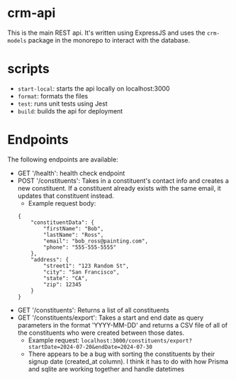 # crm-api
This is the main REST api. It's written using ExpressJS and uses the `crm-models` package in the monorepo to interact with the database.

# scripts
- `start-local`: starts the api locally on localhost:3000
- `format`: formats the files
- `test`: runs unit tests using Jest
- `build`: builds the api for deployment

# Endpoints
The following endpoints are available:

- GET '/health': health check endpoint
- POST '/constituents': Takes in a constituent's contact info and creates a new constituent. If a constituent already exists with the same email, it updates that constituent instead.
    - Example request body:
    ```
    {
        "constituentData": {
            "firstName": "Bob",
            "lastName": "Ross",
            "email": "bob_ross@painting.com",
            "phone": "555-555-5555"
        },
        "address": {
            "street1": "123 Random St",
            "city": "San Francisco",
            "state": "CA",
            "zip": 12345
        }
    }
    ```
- GET '/constituents': Returns a list of all constituents
- GET '/constituents/export': Takes a start and end date as query parameters in the format 'YYYY-MM-DD' and returns a CSV file of all of the constituents who were created between those dates.
    - Example request: `localhost:3000/constituents/export?startDate=2024-07-20&endDate=2024-07-30`
    - There appears to be a bug with sorting the constituents by their signup date (created_at column). I think it has to do with how Prisma and sqlite are working together and handle datetimes
